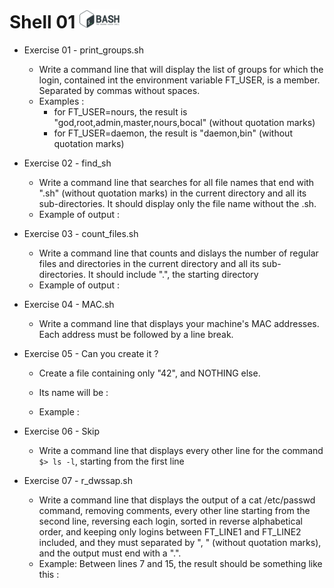 # Shell 01  <img src="pics/bash.png" width="64" height="30" />

- Exercise 01 - print_groups.sh
  - Write a command line that will display the list of groups for which the login, contained int the environment variable FT_USER, is a member. Separated by commas without spaces.
  - Examples :
    - for FT_USER=nours, the result is "god,root,admin,master,nours,bocal" (without quotation marks)
    - for FT_USER=daemon, the result is "daemon,bin" (without quotation marks)

- Exercise 02 - find_sh
  - Write a command line that searches for all file names that end with ".sh" (without quotation marks) in the current directory and all its sub-directories. It should display only the file name without the .sh.
  - Example of output :
  
- Exercise 03 - count_files.sh
  - Write a command line that counts and dislays the number of regular files and directories in the current directory and all its sub-directories. It should include ".", the starting directory
  - Example of output :

- Exercise 04 - MAC.sh
  - Write a command line that displays your machine's MAC addresses. Each address must be followed by a line break.

- Exercise 05 - Can you create it ?
  - Create a file containing only "42", and NOTHING else.
  - Its name will be :
  
  - Example :

- Exercise 06 - Skip
  - Write a command line that displays every other line for the command ```$> ls -l```, starting from the first line

- Exercise 07 - r_dwssap.sh
  - Write a command line that displays the output of a cat /etc/passwd command, removing comments, every other line starting from the second line, reversing each login, sorted in reverse alphabetical order, and keeping only logins between FT_LINE1 and FT_LINE2 included, and they must separated by ", " (without quotation marks), and the output must end with a ".".
  - Example: Between lines 7 and 15, the result should be something like this : 
